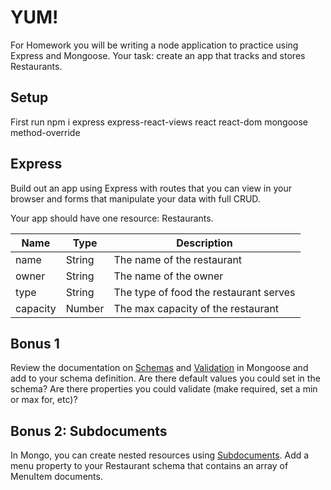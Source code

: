 # YUM!

For Homework you will be writing a node application to practice using Express and Mongoose. Your task: create an app that tracks and stores Restaurants.

## Setup

First run npm i express express-react-views react react-dom mongoose method-override

## Express

Build out an app using Express with routes that you can view in your browser and forms that manipulate your data with full CRUD.

Your app should have one resource: Restaurants.

| Name | Type | Description |
| --- | --- | --- |
| name | String | The name of the restaurant |
| owner | String | The name of the owner |
| type | String | The type of food the restaurant serves |
| capacity | Number | The max capacity of the restaurant |

## Bonus 1

Review the documentation on [Schemas](http://mongoosejs.com/docs/guide.html) and [Validation](http://mongoosejs.com/docs/validation.html) in Mongoose and add to your schema definition. Are there default values you could set in the schema? Are there properties you could validate (make required, set a min or max for, etc)?

## Bonus 2: Subdocuments

In Mongo, you can create nested resources using [Subdocuments](http://mongoosejs.com/docs/subdocs.html). Add a menu property to your Restaurant schema that contains an array of MenuItem documents.

